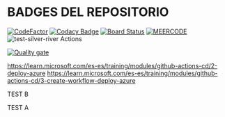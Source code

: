 # BADGES DEL REPOSITORIO

[![CodeFactor](https://www.codefactor.io/repository/github/pablobaeza56/test-silver-river/badge/main)](https://www.codefactor.io/repository/github/pablobaeza56/test-silver-river/overview/main)
[![Codacy Badge](https://app.codacy.com/project/badge/Grade/5de170dc64014f5489ab0268345b8b5d)](https://app.codacy.com/gh/PabloBaeza56/test-silver-river/dashboard?utm_source=gh&utm_medium=referral&utm_content=&utm_campaign=Badge_grade)
[![Board Status](https://dev.azure.com/FMAT-RIVER/86f7b95e-d936-4004-9875-e7a55d4e1bc0/a30ee3b1-0ddd-4da1-a5ed-17259ec8f66e/_apis/work/boardbadge/03f61dcf-1ea4-479a-bd35-59daa0d4571f?columnOptions=1)](https://dev.azure.com/FMAT-RIVER/86f7b95e-d936-4004-9875-e7a55d4e1bc0/_boards/board/t/a30ee3b1-0ddd-4da1-a5ed-17259ec8f66e/Microsoft.RequirementCategory/)
[![MEERCODE](https://img.shields.io/badge/MEERCODE-Visit-blue?style=flat&logo=appveyor)](https://meercode.io)
![test-silver-river Actions](https://api.meercode.io/badge/PabloBaeza56/test-silver-river?type=ci-total-count&lastDay=14)

[![Quality gate](https://sonarcloud.io/api/project_badges/quality_gate?project=PabloBaeza56_test-silver-river)](https://sonarcloud.io/summary/new_code?id=PabloBaeza56_test-silver-river)


https://learn.microsoft.com/es-es/training/modules/github-actions-cd/2-deploy-azure
https://learn.microsoft.com/es-es/training/modules/github-actions-cd/3-create-workflow-deploy-azure



TEST B

TEST A


